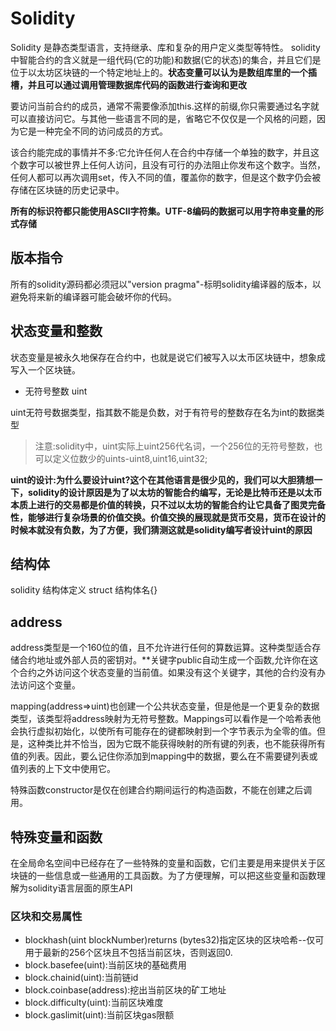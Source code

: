 # Solidity

Solidity 是静态类型语言，支持继承、库和复杂的用户定义类型等特性。
solidity中智能合约的含义就是一组代码(它的功能)和数据(它的状态)的集合，并且它们是位于以太坊区块链的一个特定地址上的。**状态变量可以认为是数组库里的一个插槽，并且可以通过调用管理数据库代码的函数进行查询和更改**

要访问当前合约的成员，通常不需要像添加this.这样的前缀,你只需要通过名字就可以直接访问它。与其他一些语言不同的是，省略它不仅仅是一个风格的问题，因为它是一种完全不同的访问成员的方式。

该合约能完成的事情并不多:它允许任何人在合约中存储一个单独的数字，并且这个数字可以被世界上任何人访问，且没有可行的办法阻止你发布这个数字。当然，任何人都可以再次调用set，传入不同的值，覆盖你的数字，但是这个数字仍会被存储在区块链的历史记录中。

**所有的标识符都只能使用ASCII字符集。UTF-8编码的数据可以用字符串变量的形式存储**

## 版本指令

所有的solidity源码都必须冠以"version pragma"-标明solidity编译器的版本，以避免将来新的编译器可能会破坏你的代码。


## 状态变量和整数

状态变量是被永久地保存在合约中，也就是说它们被写入以太币区块链中，想象成写入一个区块链。

+ 无符号整数 uint

uint无符号数据类型，指其数不能是负数，对于有符号的整数存在名为int的数据类型

> 注意:solidity中，uint实际上uint256代名词，一个256位的无符号整数，也可以定义位数少的uints-uint8,uint16,uint32;

**uint的设计:为什么要设计uint?这个在其他语言是很少见的，我们可以大胆猜想一下，solidity的设计原因是为了以太坊的智能合约编写，无论是比特币还是以太币本质上进行的交易都是价值的转换，只不过以太坊的智能合约让它具备了图灵完备性，能够进行复杂场景的价值交换。价值交换的展现就是货币交易，货币在设计的时候本就没有负数，为了方便，我们猜测这就是solidity编写者设计uint的原因**

## 结构体

solidity 结构体定义 struct 结构体名{}

## address

address类型是一个160位的值，且不允许进行任何的算数运算。这种类型适合存储合约地址或外部人员的密钥对。**关键字public自动生成一个函数,允许你在这个合约之外访问这个状态变量的当前值。如果没有这个关键字，其他的合约没有办法访问这个变量。

mapping(address=>uint)也创建一个公共状态变量，但是他是一个更复杂的数据类型，该类型将address映射为无符号整数。Mappings可以看作是一个哈希表他会执行虚拟初始化，以使所有可能存在的键都映射到一个字节表示为全零的值。但是，这种类比并不恰当，因为它既不能获得映射的所有键的列表，也不能获得所有值的列表。因此，要么记住你添加到mapping中的数据，要么在不需要键列表或值列表的上下文中使用它。

特殊函数constructor是仅在创建合约期间运行的构造函数，不能在创建之后调用。

## 特殊变量和函数

在全局命名空间中已经存在了一些特殊的变量和函数，它们主要是用来提供关于区块链的一些信息或一些通用的工具函数。为了方便理解，可以把这些变量和函数理解为solidity语言层面的原生API

### 区块和交易属性

+ blockhash(uint blockNumber)returns (bytes32)指定区块的区块哈希--仅可用于最新的256个区块且不包括当前区块，否则返回0.
+ block.basefee(uint):当前区块的基础费用
+ block.chainid(uint):当前链id
+ block.coinbase(address):挖出当前区块的矿工地址
+ block.difficulty(uint):当前区块难度
+ block.gaslimit(uint):当前区块gas限额